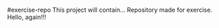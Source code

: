 # e x e r c i s e - r e p o  T h i s   p r o j e c t   w i l l   c o n t a i n . . .  R e p o s i t o r y   m a d e   f o r   e x e r c i s e .  H e l l o ,   a g a i n ! ! !  